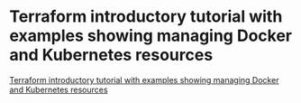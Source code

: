# Terraform introductory tutorial with examples showing managing Docker and Kubernetes resources
[Terraform introductory tutorial with examples showing managing Docker and Kubernetes resources](https://aiwithcloud.com/2022/09/19/terraform_introductory_tutorial_with_examples_showing_managing_docker_and_kubernetes_resources/)